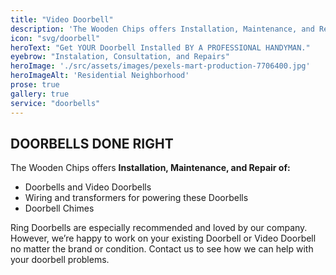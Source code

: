 ```yaml
---
title: "Video Doorbell"
description: 'The Wooden Chips offers Installation, Maintenance, and Repair of Doorbells and Video Doorbells, Wiring and transformers for powering these Doorbells, and Doorbell Chimes' 
icon: "svg/doorbell"
heroText: "Get YOUR Doorbell Installed BY A PROFESSIONAL HANDYMAN."
eyebrow: "Instalation, Consultation, and Repairs"
heroImage: './src/assets/images/pexels-mart-production-7706400.jpg'
heroImageAlt: 'Residential Neighborhood'
prose: true
gallery: true
service: "doorbells"
---
```


## DOORBELLS DONE RIGHT

The Wooden Chips offers **Installation, Maintenance, and Repair of:**

* Doorbells and Video Doorbells
* Wiring and transformers for powering these Doorbells
* Doorbell Chimes

Ring Doorbells are especially recommended and loved by our company. However, we’re happy to work on your existing Doorbell or Video Doorbell no matter the brand or condition. Contact us to see how we can help with your doorbell problems.
